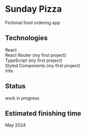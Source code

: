 # Sunday Pizza
Fictional food ordering app

## Technologies
React\
React Router (my first project)\
TypeScript (my first project)\
Styled Components (my first project)\
Vite

## Status
work in progress

## Estimated finishing time
May 2024
